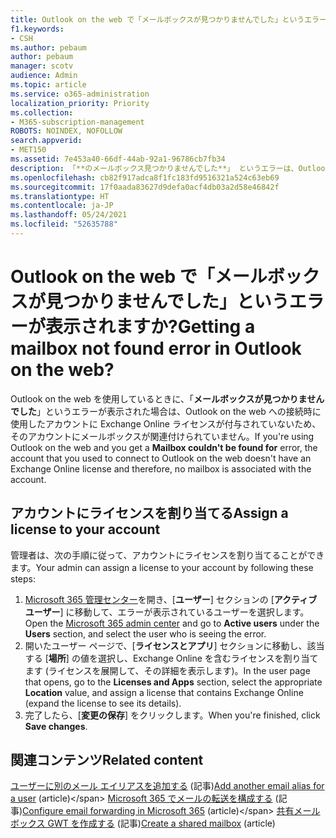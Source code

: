 ```yaml
---
title: Outlook on the web で「メールボックスが見つかりませんでした」というエラーが表示される場合
f1.keywords:
- CSH
ms.author: pebaum
author: pebaum
manager: scotv
audience: Admin
ms.topic: article
ms.service: o365-administration
localization_priority: Priority
ms.collection:
- M365-subscription-management
ROBOTS: NOINDEX, NOFOLLOW
search.appverid:
- MET150
ms.assetid: 7e453a40-66df-44ab-92a1-96786cb7fb34
description: 「**のメールボックス見つかりませんでした**」 というエラーは、Outlook on the web への接続に使用したアカウントに Exchange Online のライセンスが存在しないという意味です。
ms.openlocfilehash: cb82f917adca8f1fc183fd9516321a524c63eb69
ms.sourcegitcommit: 17f0aada83627d9defa0acf4db03a2d58e46842f
ms.translationtype: HT
ms.contentlocale: ja-JP
ms.lasthandoff: 05/24/2021
ms.locfileid: "52635788"
---
```

# <a name="getting-a-mailbox-not-found-error-in-outlook-on-the-web"></a><span data-ttu-id="a6282-103">Outlook on the web で「メールボックスが見つかりませんでした」というエラーが表示されますか?</span><span class="sxs-lookup"><span data-stu-id="a6282-103">Getting a mailbox not found error in Outlook on the web?</span></span>

<span data-ttu-id="a6282-104">Outlook on the web を使用しているときに、「**メールボックスが見つかりませんでした**」というエラーが表示された場合は、Outlook on the web への接続時に使用したアカウントに Exchange Online ライセンスが付与されていないため、そのアカウントにメールボックスが関連付けられていません。</span><span class="sxs-lookup"><span data-stu-id="a6282-104">If you're using Outlook on the web and you get a  **Mailbox couldn't be found for**  error, the account that you used to connect to Outlook on the web doesn't have an Exchange Online license and therefore, no mailbox is associated with the account.</span></span> 

## <a name="assign-a-license-to-your-account"></a><span data-ttu-id="a6282-105">アカウントにライセンスを割り当てる</span><span class="sxs-lookup"><span data-stu-id="a6282-105">Assign a license to your account</span></span>

<span data-ttu-id="a6282-106">管理者は、次の手順に従って、アカウントにライセンスを割り当てることができます。</span><span class="sxs-lookup"><span data-stu-id="a6282-106">Your admin can assign a license to your account by following these steps:</span></span>

1. <span data-ttu-id="a6282-107">[Microsoft 365 管理センター](https://portal.office.com/adminportal/home#/homepage)を開き、[**ユーザー**] セクションの [**アクティブ ユーザー**] に移動して、エラーが表示されているユーザーを選択します。</span><span class="sxs-lookup"><span data-stu-id="a6282-107">Open the  [Microsoft 365 admin center](https://portal.office.com/adminportal/home#/homepage)  and go to  **Active users**  under the  **Users**  section, and select the user who is seeing the error.</span></span>
1. <span data-ttu-id="a6282-108">開いたユーザー ページで、[**ライセンスとアプリ**] セクションに移動し、該当する [**場所**] の値を選択し、Exchange Online を含むライセンスを割り当てます (ライセンスを展開して、その詳細を表示します)。</span><span class="sxs-lookup"><span data-stu-id="a6282-108">In the user page that opens, go to the  **Licenses and Apps**  section, select the appropriate  **Location**  value, and assign a license that contains Exchange Online (expand the license to see its details).</span></span> 
1. <span data-ttu-id="a6282-109">完了したら、[**変更の保存**] をクリックします。</span><span class="sxs-lookup"><span data-stu-id="a6282-109">When you're finished, click  **Save changes**.</span></span>

## <a name="related-content"></a><span data-ttu-id="a6282-110">関連コンテンツ</span><span class="sxs-lookup"><span data-stu-id="a6282-110">Related content</span></span>

<span data-ttu-id="a6282-111">[ユーザーに別のメール エイリアスを追加する](../email/add-another-email-alias-for-a-user.md) (記事)</span><span class="sxs-lookup"><span data-stu-id="a6282-111">[Add another email alias for a user](../email/add-another-email-alias-for-a-user.md) (article)\</span></span>
<span data-ttu-id="a6282-112">[Microsoft 365 でメールの転送を構成する](../email/configure-email-forwarding.md) (記事)</span><span class="sxs-lookup"><span data-stu-id="a6282-112">[Configure email forwarding in Microsoft 365](../email/configure-email-forwarding.md) (article)\</span></span>
<span data-ttu-id="a6282-113">[共有メールボックス GWT を作成する](../email/create-a-shared-mailbox.md) (記事)</span><span class="sxs-lookup"><span data-stu-id="a6282-113">[Create a shared mailbox](../email/create-a-shared-mailbox.md) (article)</span></span>